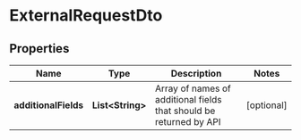 
# ExternalRequestDto

## Properties
Name | Type | Description | Notes
------------ | ------------- | ------------- | -------------
**additionalFields** | **List&lt;String&gt;** | Array of names of additional fields that should be returned by API |  [optional]



